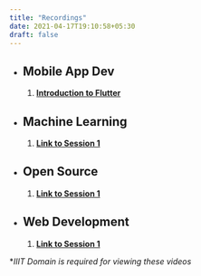 ```yaml
---
title: "Recordings"
date: 2021-04-17T19:10:58+05:30
draft: false
---
```


- ## Mobile App Dev
    1. **[ Introduction to Flutter](https://drive.google.com/file/d/1kKa0b4Cu-KkAXTFterjJOMrN4neYVDFe/view?usp=sharing)**

- ## Machine Learning
    1. **[Link to Session 1]()**

- ## Open Source
    1. **[Link to Session 1]()**

- ## Web Development
    1. **[Link to Session 1]()**

**IIIT Domain is required for viewing these videos* 